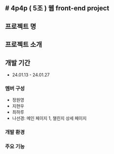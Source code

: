 #   4 p 4 p ( 5조 )
웹 front-end project
---


## 프로젝트 명


##  프로젝트 소개


## 개발 기간
  * 24.01.13 - 24.01.27


### 멤버 구성
- 정원영
- 지현우
- 최하루
- 나선경: 메인 페이지 1, 챌린지 상세 페이지


### 개발 환경


### 주요 기능 

  

